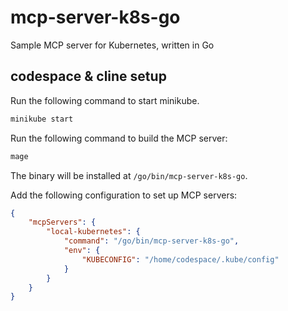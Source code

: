 # mcp-server-k8s-go
Sample MCP server for Kubernetes, written in Go

## codespace & cline setup

Run the following command to start minikube.

```bash
minikube start
```

Run the following command to build the MCP server:

```bash
mage
```

The binary will be installed at `/go/bin/mcp-server-k8s-go`.

Add the following configuration to set up MCP servers:

```json
{
    "mcpServers": {
        "local-kubernetes": {
            "command": "/go/bin/mcp-server-k8s-go",
            "env": {
                "KUBECONFIG": "/home/codespace/.kube/config"
            }
        }
    }
}
```
